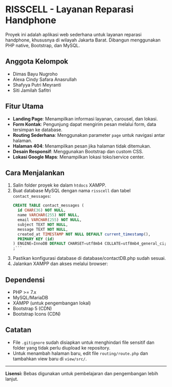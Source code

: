 # RISSCELL - Layanan Reparasi Handphone

Proyek ini adalah aplikasi web sederhana untuk layanan reparasi handphone, khususnya di wilayah Jakarta Barat. Dibangun menggunakan PHP native, Bootstrap, dan MySQL.

## Anggota Kelompok

- Dimas Bayu Nugroho
- Alexa Cindy Safara Anasrullah
- Shafyya Putri Meyranti
- Siti Jamilah Safitri

## Fitur Utama

- **Landing Page**: Menampilkan informasi layanan, carousel, dan lokasi.
- **Form Kontak**: Pengunjung dapat mengirim pesan melalui form, data tersimpan ke database.
- **Routing Sederhana**: Menggunakan parameter `page` untuk navigasi antar halaman.
- **Halaman 404**: Menampilkan pesan jika halaman tidak ditemukan.
- **Desain Responsif**: Menggunakan Bootstrap dan custom CSS.
- **Lokasi Google Maps**: Menampilkan lokasi toko/service center.

## Cara Menjalankan

1. Salin folder proyek ke dalam `htdocs` XAMPP.
2. Buat database MySQL dengan nama `risscell` dan tabel `contact_messages`:
   ```sql
   CREATE TABLE contact_messages (
     id CHAR(36) NOT NULL,
     name VARCHAR(255) NOT NULL,
     email VARCHAR(255) NOT NULL,
     subject TEXT NOT NULL,
     message TEXT NOT NULL,
     created_at TIMESTAMP NOT NULL DEFAULT current_timestamp(),
     PRIMARY KEY (id)
   ) ENGINE=InnoDB DEFAULT CHARSET=utf8mb4 COLLATE=utf8mb4_general_ci;
   ;```
3. Pastikan konfigurasi database di database/contactDB.php sudah sesuai.
4. Jalankan XAMPP dan akses melalui browser:

## Dependensi

- PHP >= 7.x
- MySQL/MariaDB
- XAMPP (untuk pengembangan lokal)
- Bootstrap 5 (CDN)
- Bootstrap Icons (CDN)

## Catatan

- File `.gitignore` sudah disiapkan untuk menghindari file sensitif dan folder yang tidak perlu diupload ke repository.
- Untuk menambah halaman baru, edit file `routing/route.php` dan tambahkan view baru di `view/src/`.

---

**Lisensi:** Bebas digunakan untuk pembelajaran dan pengembangan lebih lanjut.
